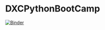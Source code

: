 # DXCPythonBootCamp

[![Binder](https://mybinder.org/badge_logo.svg)](https://mybinder.org/v2/gh/frexcuadillera/DXCPythonBootCamp.git/HEAD)